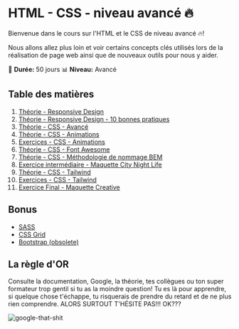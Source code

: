 # HTML - CSS - niveau avancé :fire:

Bienvenue dans le cours sur l'HTML et le CSS de niveau avancé :fire:!

Nous allons allez plus loin et voir certains concepts clés utilisés lors de la réalisation de page web ainsi que de nouveaux outils pour nous y aider.

:calendar: **Durée:** 50 jours
:bar_chart: **Niveau:** Avancé

## Table des matières

1. [Théorie - Responsive Design](01-theorie-responsive-design.md)
2. [Théorie - Responsive Design - 10 bonnes pratiques](02-rd-bonnes-pratique.md)
3. [Théorie - CSS - Avancé](03-theorie-css-avance.md)
4. [Théorie - CSS - Animations](04-theorie-css-animations.md)
5. [Exercices - CSS - Animations](05-exercices-css-animations.md)
6. [Théorie - CSS - Font Awesome](06-theorie-font_awesome.md)
7. [Théorie - CSS - Méthodologie de nommage BEM](07-theorie-bem.md)
8. [Exercice intermédiaire - Maquette City Night Life](08-exercice-maquette-city_night_life.md)
9. [Théorie - CSS - Tailwind](09-theorie-tailwind.md)
10. [Exercices - CSS - Tailwind](10-exercices-tailwind.md)
11. [Exercice Final - Maquette Creative](11-exercice-maquette-creative.md)

## Bonus

- [SASS](bonus-sass.md)
- [CSS Grid](bonus-grid.md)
- [Bootstrap (obsolete)](bonus-bootstrap.md)

## La règle d'OR

Consulte la documentation, Google, la théorie, tes collègues ou ton super formateur trop gentil si tu as la moindre question! Tu es là pour apprendre, si quelque chose t'échappe, tu risquerais de prendre du retard et de ne plus rien comprendre. ALORS SURTOUT T'HÉSITE PAS!!! OK???

![google-that-shit](https://i.giphy.com/media/mWz4CusF1T1oez1lxR/giphy.webp)
